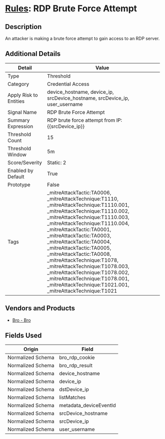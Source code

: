 # [Rules](README.md): RDP Brute Force Attempt

## Description
An attacker is making a brute force attempt to gain access to an RDP server.

## Additional Details
|Detail|Value|
|----|----|
|Type|Threshold|
|Category|Credential Access|
|Apply Risk to Entities|device_hostname, device_ip, srcDevice_hostname, srcDevice_ip, user_username|
|Signal Name|RDP Brute Force Attempt|
|Summary Expression|RDP brute force attempt from IP: {{srcDevice_ip}}|
|Threshold Count|15|
|Threshold Window|5m|
|Score/Severity|Static: 2|
|Enabled by Default|True|
|Prototype|False|
|Tags|_mitreAttackTactic:TA0006, _mitreAttackTechnique:T1110, _mitreAttackTechnique:T1110.001, _mitreAttackTechnique:T1110.002, _mitreAttackTechnique:T1110.003, _mitreAttackTechnique:T1110.004, _mitreAttackTactic:TA0001, _mitreAttackTactic:TA0003, _mitreAttackTactic:TA0004, _mitreAttackTactic:TA0005, _mitreAttackTactic:TA0008, _mitreAttackTechnique:T1078, _mitreAttackTechnique:T1078.003, _mitreAttackTechnique:T1078.002, _mitreAttackTechnique:T1078.001, _mitreAttackTechnique:T1021.001, _mitreAttackTechnique:T1021|
## Vendors and Products
- [Bro - Bro](../products/37C866BF-72E1-470A-9072-EDB908F56951.md)


## Fields Used

|Origin|Field|
|----|----|
|Normalized Schema|bro_rdp_cookie|
|Normalized Schema|bro_rdp_result|
|Normalized Schema|device_hostname|
|Normalized Schema|device_ip|
|Normalized Schema|dstDevice_ip|
|Normalized Schema|listMatches|
|Normalized Schema|metadata_deviceEventId|
|Normalized Schema|srcDevice_hostname|
|Normalized Schema|srcDevice_ip|
|Normalized Schema|user_username|


